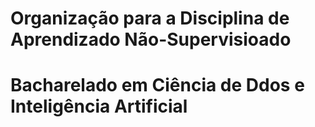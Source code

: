 # Organização para a Disciplina de Aprendizado Não-Supervisioado
# Bacharelado em Ciência de Ddos e Inteligência Artificial
